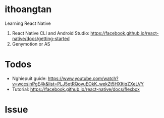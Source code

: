 # ithoangtan

Learning React Native

1. React Native CLI and Android Studio: https://facebook.github.io/react-native/docs/getting-started
2. Genymotion or AS

# Todos

- Nghiepuit guide: https://www.youtube.com/watch?v=wccsinPgE4k&list=PLJ5qtRQovuEOkK_wekZt5HXItiqZXeLVY
- Tutorial: https://facebook.github.io/react-native/docs/flexbox

# Issue
